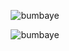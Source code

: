 
<p align="center"> <img src="https://komarev.com/ghpvc/?username=doganaybumbaye&color=blueviolet" alt="bumbaye" /> </p>
<p align="center"> <img src="https://github-readme-streak-stats.herokuapp.com/?user=doganaybumbaye&theme=github-light" alt="bumbaye" /> </p>

